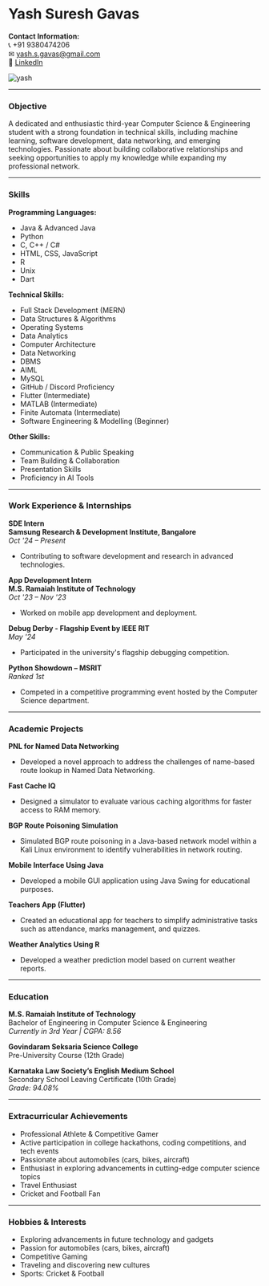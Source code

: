 # Yash Suresh Gavas

**Contact Information:**  
📞 +91 9380474206  
✉ yash.s.gavas@gmail.com  
🔗 [LinkedIn](https://www.linkedin.com/in/Yash-Gavas)

![yash](https://github.com/user-attachments/assets/6ed9246e-f051-4223-8208-a8711ece1235)


---

### **Objective**  
A dedicated and enthusiastic third-year Computer Science & Engineering student with a strong foundation in technical skills, including machine learning, software development, data networking, and emerging technologies. Passionate about building collaborative relationships and seeking opportunities to apply my knowledge while expanding my professional network.

---

### **Skills**  

**Programming Languages:**  
- Java & Advanced Java  
- Python  
- C, C++ / C#  
- HTML, CSS, JavaScript  
- R  
- Unix  
- Dart  

**Technical Skills:**  
- Full Stack Development (MERN)  
- Data Structures & Algorithms  
- Operating Systems  
- Data Analytics  
- Computer Architecture  
- Data Networking  
- DBMS  
- AIML  
- MySQL  
- GitHub / Discord Proficiency  
- Flutter (Intermediate)  
- MATLAB (Intermediate)  
- Finite Automata (Intermediate)  
- Software Engineering & Modelling (Beginner)  

**Other Skills:**  
- Communication & Public Speaking  
- Team Building & Collaboration  
- Presentation Skills  
- Proficiency in AI Tools  

---

### **Work Experience & Internships**  

**SDE Intern**  
**Samsung Research & Development Institute, Bangalore**  
*Oct '24 – Present*  
- Contributing to software development and research in advanced technologies.

**App Development Intern**  
**M.S. Ramaiah Institute of Technology**  
*Oct '23 – Nov '23*  
- Worked on mobile app development and deployment.  

**Debug Derby - Flagship Event by IEEE RIT**  
*May '24*  
- Participated in the university's flagship debugging competition.  

**Python Showdown – MSRIT**  
*Ranked 1st*  
- Competed in a competitive programming event hosted by the Computer Science department.  

---

### **Academic Projects**  

**PNL for Named Data Networking**  
- Developed a novel approach to address the challenges of name-based route lookup in Named Data Networking.

**Fast Cache IQ**  
- Designed a simulator to evaluate various caching algorithms for faster access to RAM memory.

**BGP Route Poisoning Simulation**  
- Simulated BGP route poisoning in a Java-based network model within a Kali Linux environment to identify vulnerabilities in network routing.

**Mobile Interface Using Java**  
- Developed a mobile GUI application using Java Swing for educational purposes.

**Teachers App (Flutter)**  
- Created an educational app for teachers to simplify administrative tasks such as attendance, marks management, and quizzes.

**Weather Analytics Using R**  
- Developed a weather prediction model based on current weather reports.

---

### **Education**  

**M.S. Ramaiah Institute of Technology**  
Bachelor of Engineering in Computer Science & Engineering  
*Currently in 3rd Year | CGPA: 8.56*  

**Govindaram Seksaria Science College**  
Pre-University Course (12th Grade)

**Karnataka Law Society’s English Medium School**  
Secondary School Leaving Certificate (10th Grade)  
*Grade: 94.08%*  

---

### **Extracurricular Achievements**  
- Professional Athlete & Competitive Gamer  
- Active participation in college hackathons, coding competitions, and tech events  
- Passionate about automobiles (cars, bikes, aircraft)  
- Enthusiast in exploring advancements in cutting-edge computer science topics  
- Travel Enthusiast  
- Cricket and Football Fan  

---

### **Hobbies & Interests**  
- Exploring advancements in future technology and gadgets  
- Passion for automobiles (cars, bikes, aircraft)  
- Competitive Gaming  
- Traveling and discovering new cultures  
- Sports: Cricket & Football
